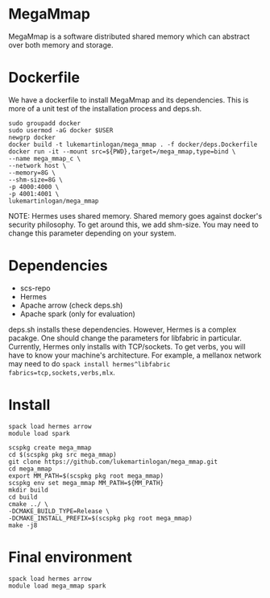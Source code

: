 # MegaMmap

MegaMmap is a software distributed shared memory which can abstract over both memory
and storage.

# Dockerfile

We have a dockerfile to install MegaMmap and its dependencies. This is more
of a unit test of the installation process and deps.sh.

```
sudo groupadd docker
sudo usermod -aG docker $USER
newgrp docker
docker build -t lukemartinlogan/mega_mmap . -f docker/deps.Dockerfile
docker run -it --mount src=${PWD},target=/mega_mmap,type=bind \
--name mega_mmap_c \
--network host \
--memory=8G \
--shm-size=8G \
-p 4000:4000 \
-p 4001:4001 \
lukemartinlogan/mega_mmap
```

NOTE: Hermes uses shared memory. Shared memory goes against docker's security
philosophy. To get around this, we add shm-size. You may need to change
this parameter depending on your system.

# Dependencies

* scs-repo
* Hermes
* Apache arrow (check deps.sh)
* Apache spark (only for evaluation)

deps.sh installs these dependencies. However, Hermes is a complex pacakge.
One should change the parameters for libfabric in particular. Currently,
Hermes only installs with TCP/sockets. To get verbs, you will have to know
your machine's architecture. For example, a mellanox network may need to
do ``spack install hermes^libfabric fabrics=tcp,sockets,verbs,mlx``.

# Install

```
spack load hermes arrow
module load spark

scspkg create mega_mmap
cd $(scspkg pkg src mega_mmap)
git clone https://github.com/lukemartinlogan/mega_mmap.git
cd mega_mmap
export MM_PATH=$(scspkg pkg root mega_mmap)
scspkg env set mega_mmap MM_PATH=${MM_PATH}
mkdir build
cd build
cmake ../ \
-DCMAKE_BUILD_TYPE=Release \
-DCMAKE_INSTALL_PREFIX=$(scspkg pkg root mega_mmap)
make -j8
```

# Final environment

```
spack load hermes arrow
module load mega_mmap spark
```